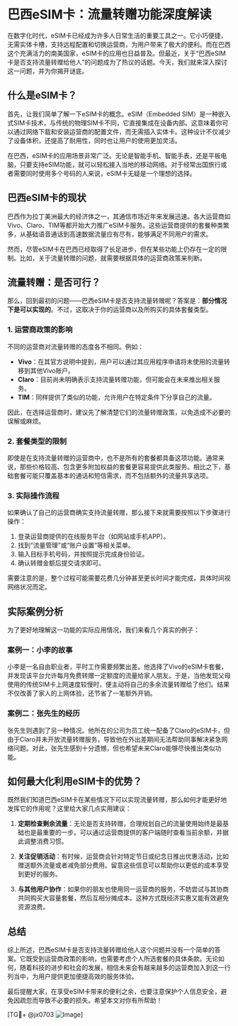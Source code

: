# 巴西eSIM卡：流量转赠功能深度解读

在数字化时代，eSIM卡已经成为许多人日常生活的重要工具之一。它小巧便捷，无需实体卡槽，支持远程配置和切换运营商，为用户带来了极大的便利。而在巴西这个充满活力的南美国家，eSIM卡的应用也日益普及。但最近，关于“巴西eSIM卡是否支持流量转赠给他人”的问题成为了热议的话题。今天，我们就来深入探讨这一问题，并为你揭开谜底。

## 什么是eSIM卡？

首先，让我们简单了解一下eSIM卡的概念。eSIM（Embedded SIM）是一种嵌入式SIM卡技术，与传统的物理SIM卡不同，它直接集成在设备内部。这意味着你可以通过网络下载和安装运营商的配置文件，而无需插入实体卡。这种设计不仅减少了设备体积，还提高了耐用性，同时也让用户的使用更加灵活。

在巴西，eSIM卡的应用场景非常广泛。无论是智能手机、智能手表，还是平板电脑，只要支持eSIM功能，就可以轻松接入当地的移动网络。对于经常出国旅行或者需要同时使用多个号码的人来说，eSIM卡无疑是一个理想的选择。

## 巴西eSIM卡的现状

巴西作为拉丁美洲最大的经济体之一，其通信市场近年来发展迅速。各大运营商如Vivo、Claro、TIM等都开始大力推广eSIM卡服务。这些运营商提供的套餐种类繁多，从基础语音通话到高速数据流量应有尽有，能够满足不同用户的需求。

然而，尽管eSIM卡在巴西已经取得了长足进步，但在某些功能上仍存在一定的限制。比如，关于流量转赠的问题，就需要根据具体的运营商政策来判断。

## 流量转赠：是否可行？

那么，回到最初的问题——巴西eSIM卡是否支持流量转赠呢？答案是：**部分情况下是可以实现的**。不过，这取决于你的运营商以及所购买的具体套餐类型。

### 1. **运营商政策的影响**
不同的运营商对流量转赠的态度各不相同。例如：
- **Vivo**：在其官方说明中提到，用户可以通过其应用程序申请将未使用的流量转移到其他Vivo账户。
- **Claro**：目前尚未明确表示支持流量转赠功能，但可能会在未来推出相关服务。
- **TIM**：同样提供了类似的功能，允许用户在特定条件下分享自己的流量。

因此，在选择运营商时，建议先了解清楚它们的流量转赠政策，以免造成不必要的误解或麻烦。

### 2. **套餐类型的限制**
即使是在支持流量转赠的运营商中，也不是所有的套餐都具备这项功能。通常来说，那些价格较高、包含更多附加权益的套餐更容易提供此类服务。相比之下，基础套餐可能只覆盖基本的通话和短信需求，而不包括额外的流量共享选项。

### 3. **实际操作流程**
如果确认了自己的运营商确实支持流量转赠，那么接下来就需要按照以下步骤进行操作：
1. 登录运营商提供的在线服务平台（如网站或手机APP）。
2. 找到“流量管理”或“账户设置”等相关菜单。
3. 输入目标手机号码，并按照提示完成身份验证。
4. 确认转赠金额后提交请求即可。

需要注意的是，整个过程可能需要花费几分钟甚至更长时间才能完成，具体时间视网络状况而定。

## 实际案例分析

为了更好地理解这一功能的实际应用情况，我们来看几个真实的例子：

### 案例一：小李的故事
小李是一名自由职业者，平时工作需要频繁出差。他选择了Vivo的eSIM卡套餐，并发现该平台允许每月免费转赠一定额度的流量给家人朋友。于是，当他发现父母使用的传统SIM卡上网速度较慢时，便主动将自己的多余流量转赠给了他们。结果不仅改善了家人的上网体验，还节省了一笔额外开销。

### 案例二：张先生的经历
张先生则遇到了另一种情况。他所在的公司为员工统一配备了Claro的eSIM卡，但由于Claro并未开放流量转赠服务，导致他在外出差期间无法帮助同事解决紧急网络问题。对此，张先生感到十分遗憾，但也希望未来Claro能够尽快推出类似功能。

## 如何最大化利用eSIM卡的优势？

既然我们知道巴西eSIM卡在某些情况下可以实现流量转赠，那么如何才能更好地发挥它的作用呢？这里给大家几点实用建议：

1. **定期检查剩余流量**：无论是否支持转赠，合理规划自己的流量使用始终是最基础也是最重要的一步。可以通过运营商提供的客户端随时查看当前余额，并据此调整消费习惯。
   
2. **关注促销活动**：有时候，运营商会针对特定节日或纪念日推出优惠活动，比如赠送额外流量或者减免部分费用。留意这些信息可以帮助你以更低的成本享受到更好的服务。

3. **与其他用户协作**：如果你的朋友也使用同一运营商的服务，不妨尝试与其协商共同购买大容量套餐，然后互相分摊成本。这种方式既经济实惠又能有效避免资源浪费。

## 总结

综上所述，巴西eSIM卡是否支持流量转赠给他人这个问题并没有一个简单的答案。它既受到运营商政策的影响，也需要考虑个人所选套餐的具体条款。无论如何，随着科技的进步和社会的发展，相信未来会有越来越多的运营商加入到这一行列当中，为用户提供更加便捷高效的服务体验。

最后提醒大家，在享受eSIM卡带来的便利之余，也要注意保护个人信息安全，避免因疏忽而导致不必要的损失。希望本文对你有所帮助！

[TG💪+ @jx0703 ![Image](https://github.com/user-attachments/assets/dbca1d08-cadb-493c-b0ec-ad6f7a83f270)]